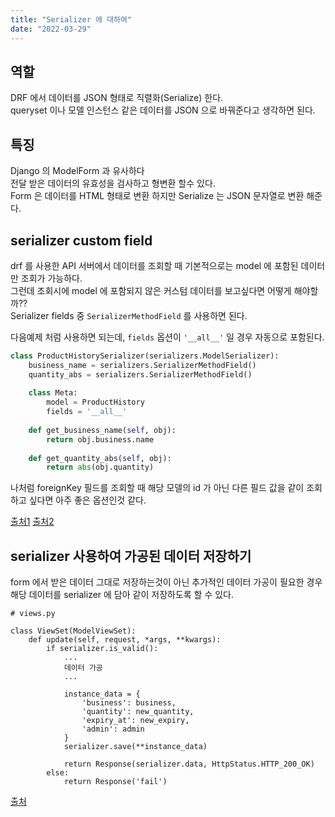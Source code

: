 ```yaml
---
title: "Serializer 에 대하여"
date: "2022-03-29"
---
```


## 역할
DRF 에서 데이터를 JSON 형태로 직렬화(Serialize) 한다.  
queryset 이나 모델 인스턴스 같은 데이터를 JSON 으로 바꿔준다고 생각하면 된다.

## 특징
Django 의 ModelForm 과 유사하다  
전달 받은 데이터의 유효성을 검사하고 형변환 할수 있다.  
Form 은 데이터를 HTML 형태로 변환 하지만 Serialize 는 JSON 문자열로 변환 해준다.

## serializer custom field
drf 를 사용한 API 서버에서 데이터를 조회할 때 기본적으로는 model 에 포함된 데이터만 조회가 가능하다.  
그런데 조회시에 model 에 포함되지 않은 커스텀 데이터를 보고싶다면 어떻게 해야할까??  
Serializer fields 중 `SerializerMethodField` 를 사용하면 된다.  

다음예제 처럼 사용하면 되는데, `fields` 옵션이 `'__all__'` 일 경우 자동으로 포함된다.
```python
class ProductHistorySerializer(serializers.ModelSerializer):
    business_name = serializers.SerializerMethodField()
    quantity_abs = serializers.SerializerMethodField()
    
    class Meta:
        model = ProductHistory
        fields = '__all__'
    
    def get_business_name(self, obj):
        return obj.business.name
    
    def get_quantity_abs(self, obj):
        return abs(obj.quantity)
```
나처럼 foreignKey 필드를 조회할 때 해당 모델의 id 가 아닌 다른 필드 값을 같이 조회하고 싶다면 아주 좋은 옵션인것 같다.  

[출처1](https://www.django-rest-framework.org/api-guide/fields/#serializermethodfield)
[출처2](https://ssungkang.tistory.com/entry/Django-Serializer-Custom-Field-SerializerMethodField)

## serializer 사용하여 가공된 데이터 저장하기
form 에서 받은 데이터 그대로 저장하는것이 아닌 추가적인 데이터 가공이 필요한 경우 해당 데이터를 serializer 에 담아 같이 저장하도록 할 수 있다.
```
# views.py

class ViewSet(ModelViewSet):
    def update(self, request, *args, **kwargs):
        if serializer.is_valid():
            ...
            데이터 가공
            ...
            
            instance_data = {
                'business': business,
                'quantity': new_quantity,
                'expiry_at': new_expiry,
                'admin': admin
            }
            serializer.save(**instance_data)
            
            return Response(serializer.data, HttpStatus.HTTP_200_OK)
        else:
            return Response('fail')
```

[출처](https://show-me-the-money.tistory.com/entry/Django-Rest-Framework-Serializer%EC%97%90-Model-Instance%EB%A5%BC-%EC%9D%B8%EC%9E%90%EA%B0%92%EC%9C%BC%EB%A1%9C-%EB%B3%B4%EB%82%B4%EA%B8%B0)
